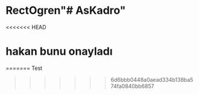 # RectOgren"# AsKadro" 

<<<<<<< HEAD
# hakan bunu onayladı
=======
Test
>>>>>>> 6d6bbb0448a0aead334b138ba574fa0840bb6857
